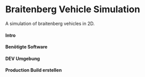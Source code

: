 # Braitenberg Vehicle Simulation
A simulation of braitenberg vehicles in 2D.

#### Intro
#### Benötigte Software
#### DEV Umgebung
#### Production Build erstellen
